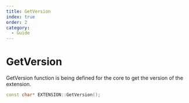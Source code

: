 ```yaml
---
title: GetVersion
index: true
order: 2
category:
  - Guide
---
```


# GetVersion

GetVersion function is being defined for the core to get the version of the extension.

```cpp
const char* EXTENSION::GetVersion();
```